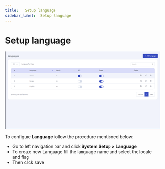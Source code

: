 ```yaml
---
title:   Setup language
sidebar_label:  Setup language
---
```


# Setup language

![SaleBot](../assets/screenshots/language_settings.png)

To configure **Language** follow the procedure mentioned below:

 - Go to left navigation bar and click  **System Setup > Language**
 - To create new Language fill the language name and select the locale and flag
 - Then click save
